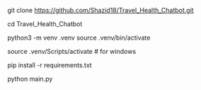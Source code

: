 git clone https://github.com/Shazid18/Travel_Health_Chatbot.git

cd Travel_Health_Chatbot


python3 -m venv .venv
source .venv/bin/activate

source .venv/Scripts/activate # for windows

pip install -r requirements.txt

python main.py

